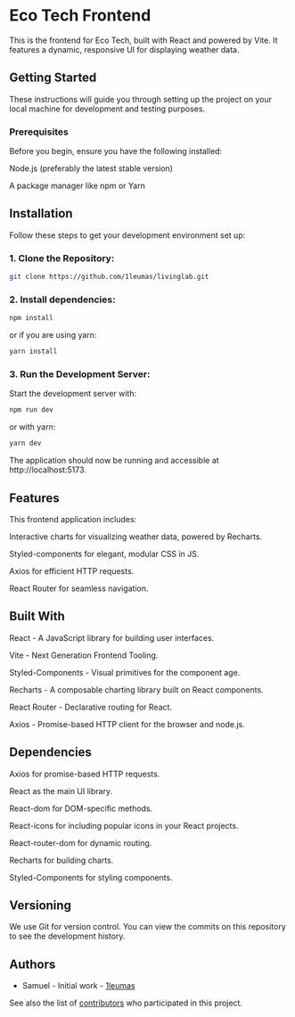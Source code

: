 # Eco Tech Frontend

This is the frontend for Eco Tech, built with React and powered by Vite. It features a dynamic, responsive UI for displaying weather data.

## Getting Started

These instructions will guide you through setting up the project on your local machine for development and testing purposes.

### Prerequisites

Before you begin, ensure you have the following installed:

Node.js (preferably the latest stable version)

A package manager like npm or Yarn

## Installation

Follow these steps to get your development environment set up:

### 1. Clone the Repository:

```bash
git clone https://github.com/1leumas/livinglab.git
```

### 2. Install dependencies:

```bash
npm install
```

or if you are using yarn:

```bash
yarn install
```

### 3. Run the Development Server:

Start the development server with:

```bash
npm run dev
```

or with yarn:

```bash
yarn dev
```

The application should now be running and accessible at http://localhost:5173.

## Features

This frontend application includes:

Interactive charts for visualizing weather data, powered by Recharts.

Styled-components for elegant, modular CSS in JS.

Axios for efficient HTTP requests.

React Router for seamless navigation.

## Built With

React - A JavaScript library for building user interfaces.

Vite - Next Generation Frontend Tooling.

Styled-Components - Visual primitives for the component age.

Recharts - A composable charting library built on React components.

React Router - Declarative routing for React.

Axios - Promise-based HTTP client for the browser and node.js.

## Dependencies

Axios for promise-based HTTP requests.

React as the main UI library.

React-dom for DOM-specific methods.

React-icons for including popular icons in your React projects.

React-router-dom for dynamic routing.

Recharts for building charts.

Styled-Components for styling components.

## Versioning

We use Git for version control. You can view the commits on this repository to see the development history.

## Authors

- Samuel - Initial work - [1leumas](https://github.com/1leumas)

See also the list of [contributors](https://github.com/1leumas/livinglab/contributors) who participated in this project.
